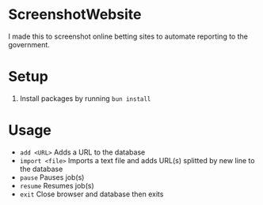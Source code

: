 # ScreenshotWebsite
I made this to screenshot online betting sites to automate reporting to the government.

# Setup
<ol type="1">
    <li>Install packages by running <code>bun install</code></li>
</ol>

# Usage
- `add <URL>` Adds a URL to the database
- `import <file>` Imports a text file and adds URL(s) splitted by new line to the database
- `pause` Pauses job(s)
- `resume` Resumes job(s)
- `exit` Close browser and database then exits